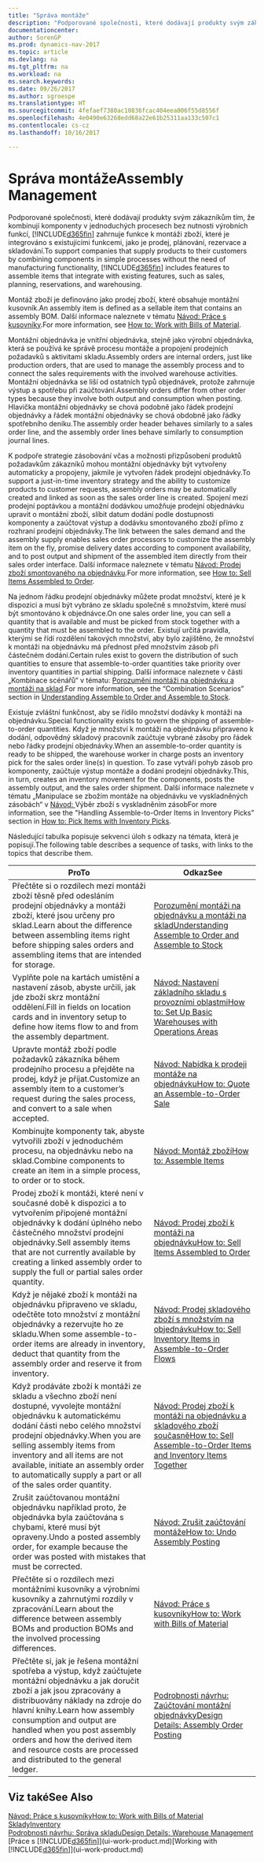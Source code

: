```yaml
---
title: "Správa montáže"
description: "Podporované společnosti, které dodávají produkty svým zákazníkům tím, že kombinují komponenty v jednoduchých procesech bez nutnosti výrobních funkcí, ale s funkcemi pro montáž zboží, které se integrují s existujícími funkcemi, jako je prodej, plánování, rezervace a skladování."
documentationcenter: 
author: SorenGP
ms.prod: dynamics-nav-2017
ms.topic: article
ms.devlang: na
ms.tgt_pltfrm: na
ms.workload: na
ms.search.keywords: 
ms.date: 09/26/2017
ms.author: sgroespe
ms.translationtype: HT
ms.sourcegitcommit: 4fefaef7380ac10836fcac404eea006f55d8556f
ms.openlocfilehash: 4e0490e63268edd68a22e61b25311aa133c507c1
ms.contentlocale: cs-cz
ms.lasthandoff: 10/16/2017

---
```

# <a name="assembly-management"></a><span data-ttu-id="ce73c-103">Správa montáže</span><span class="sxs-lookup"><span data-stu-id="ce73c-103">Assembly Management</span></span>
<span data-ttu-id="ce73c-104">Podporované společnosti, které dodávají produkty svým zákazníkům tím, že kombinují komponenty v jednoduchých procesech bez nutnosti výrobních funkcí, [!INCLUDE[d365fin](includes/d365fin_md.md)] zahrnuje funkce k montáži zboží, které je integrováno s existujícími funkcemi, jako je prodej, plánování, rezervace a skladování.</span><span class="sxs-lookup"><span data-stu-id="ce73c-104">To support companies that supply products to their customers by combining components in simple processes without the need of manufacturing functionality, [!INCLUDE[d365fin](includes/d365fin_md.md)] includes features to assemble items that integrate with existing features, such as sales, planning, reservations, and warehousing.</span></span>  

 <span data-ttu-id="ce73c-105">Montáž zboží je definováno jako prodej zboží, které obsahuje montážní kusovník.</span><span class="sxs-lookup"><span data-stu-id="ce73c-105">An assembly item is defined as a sellable item that contains an assembly BOM.</span></span> <span data-ttu-id="ce73c-106">Další informace naleznete v tématu [Návod: Práce s kusovníky](inventory-how-work-BOMs.md).</span><span class="sxs-lookup"><span data-stu-id="ce73c-106">For more information, see [How to: Work with Bills of Material](inventory-how-work-BOMs.md).</span></span>

 <span data-ttu-id="ce73c-107">Montážní objednávka je vnitřní objednávka, stejně jako výrobní objednávka, která se používá ke správě procesu montáže a propojení prodejních požadavků s aktivitami skladu.</span><span class="sxs-lookup"><span data-stu-id="ce73c-107">Assembly orders are internal orders, just like production orders, that are used to manage the assembly process and to connect the sales requirements with the involved warehouse activities.</span></span> <span data-ttu-id="ce73c-108">Montážní objednávka se liší od ostatních typů objednávek, protože zahrnuje výstup a spotřebu při zaúčtování.</span><span class="sxs-lookup"><span data-stu-id="ce73c-108">Assembly orders differ from other order types because they involve both output and consumption when posting.</span></span> <span data-ttu-id="ce73c-109">Hlavička montážní objednávky se chová podobně jako řádek prodejní objednávky a řádek montážní objednávky se chová obdobně jako řádky spotřebního deníku.</span><span class="sxs-lookup"><span data-stu-id="ce73c-109">The assembly order header behaves similarly to a sales order line, and the assembly order lines behave similarly to consumption journal lines.</span></span>  

 <span data-ttu-id="ce73c-110">K podpoře strategie zásobování včas a možnosti přizpůsobení produktů požadavkům zákazníků mohou montážní objednávky být vytvořeny automaticky a propojeny, jakmile je vytvořen řádek prodejní objednávky.</span><span class="sxs-lookup"><span data-stu-id="ce73c-110">To support a just-in-time inventory strategy and the ability to customize products to customer requests, assembly orders may be automatically created and linked as soon as the sales order line is created.</span></span> <span data-ttu-id="ce73c-111">Spojení mezi prodejní poptávkou a montážní dodávkou umožňuje prodejní objednávku upravit o  montážní zboží, slíbit datum dodání podle dostupnosti komponenty a zaúčtovat výstup a dodávku smontovaného zboží přímo z rozhraní prodejní objednávky.</span><span class="sxs-lookup"><span data-stu-id="ce73c-111">The link between the sales demand and the assembly supply enables sales order processors to customize the assembly item on the fly, promise delivery dates according to component availability, and to post output and shipment of the assembled item directly from their sales order interface.</span></span> <span data-ttu-id="ce73c-112">Další informace naleznete v tématu [Návod: Prodej zboží smontovaného na objednávku](assembly-how-to-sell-items-assembled-to-order.md).</span><span class="sxs-lookup"><span data-stu-id="ce73c-112">For more information, see [How to: Sell Items Assembled to Order](assembly-how-to-sell-items-assembled-to-order.md).</span></span>  

 <span data-ttu-id="ce73c-113">Na jednom řádku prodejní objednávky můžete prodat množství, které je k dispozici a musí být vybráno ze skladu společně s množstvím, které musí být smontováno k objednávce.</span><span class="sxs-lookup"><span data-stu-id="ce73c-113">On one sales order line, you can sell a quantity that is available and must be picked from stock together with a quantity that must be assembled to the order.</span></span> <span data-ttu-id="ce73c-114">Existují určitá pravidla, kterými se řídí rozdělení takových množství, aby bylo zajištěno, že množství k montáži na objednávku má přednost před množstvím zásob při částečném dodání.</span><span class="sxs-lookup"><span data-stu-id="ce73c-114">Certain rules exist to govern the distribution of such quantities to ensure that assemble-to-order quantities take priority over inventory quantities in partial shipping.</span></span> <span data-ttu-id="ce73c-115">Další informace naleznete v části „Kombinace scénářů“ v tématu: [Porozumění montáži na objednávku a montáži na sklad](assembly-assemble-to-order-or-assemble-to-stock.md).</span><span class="sxs-lookup"><span data-stu-id="ce73c-115">For more information, see the “Combination Scenarios” section in [Understanding Assemble to Order and Assemble to Stock](assembly-assemble-to-order-or-assemble-to-stock.md).</span></span>  

 <span data-ttu-id="ce73c-116">Existuje zvláštní funkčnost, aby se řídilo množství dodávky k montáži na objednávku.</span><span class="sxs-lookup"><span data-stu-id="ce73c-116">Special functionality exists to govern the shipping of assemble-to-order quantities.</span></span> <span data-ttu-id="ce73c-117">Když je množství k montáži na objednávku připraveno k dodání, odpovědný skladový pracovník zaúčtuje vybrané zásoby pro řádek nebo řádky prodejní objednávky.</span><span class="sxs-lookup"><span data-stu-id="ce73c-117">When an assemble-to-order quantity is ready to be shipped, the warehouse worker in charge posts an inventory pick for the sales order line(s) in question.</span></span> <span data-ttu-id="ce73c-118">To zase vytváří pohyb zásob pro komponenty, zaúčtuje výstup montáže a dodání prodejní objednávky.</span><span class="sxs-lookup"><span data-stu-id="ce73c-118">This, in turn, creates an inventory movement for the components, posts the assembly output, and the sales order shipment.</span></span> <span data-ttu-id="ce73c-119">Další informace naleznete v tématu „Manipulace se zbožím montáže na objednávku ve vyskladněných zásobách“ v [Návod: ](warehouse-how-to-pick-items-with-inventory-picks.md)Výběr zboží s vyskladněním zásob</span><span class="sxs-lookup"><span data-stu-id="ce73c-119">For more information, see the "Handling Assemble-to-Order Items in Inventory Picks” section in [How to: Pick Items with Inventory Picks](warehouse-how-to-pick-items-with-inventory-picks.md).</span></span>

<span data-ttu-id="ce73c-120">Následující tabulka popisuje sekvenci úloh s odkazy na témata, která je popisují.</span><span class="sxs-lookup"><span data-stu-id="ce73c-120">The following table describes a sequence of tasks, with links to the topics that describe them.</span></span>   

|<span data-ttu-id="ce73c-121">**Pro**</span><span class="sxs-lookup"><span data-stu-id="ce73c-121">**To**</span></span>|<span data-ttu-id="ce73c-122">**Odkaz**</span><span class="sxs-lookup"><span data-stu-id="ce73c-122">**See**</span></span>|  
|------------|-------------|  
|<span data-ttu-id="ce73c-123">Přečtěte si o rozdílech mezi montáži zboží těsně před odesláním prodejní objednávky a montáži zboží, které jsou určeny pro sklad.</span><span class="sxs-lookup"><span data-stu-id="ce73c-123">Learn about the difference between assembling items right before shipping sales orders and assembling items that are intended for storage.</span></span>|[<span data-ttu-id="ce73c-124">Porozumění montáži na objednávku a montáži na sklad</span><span class="sxs-lookup"><span data-stu-id="ce73c-124">Understanding Assemble to Order and Assemble to Stock</span></span>](assembly-assemble-to-order-or-assemble-to-stock.md)|
|<span data-ttu-id="ce73c-125">Vyplňte pole na kartách umístění a nastavení zásob, abyste určili, jak jde zboží skrz montážní oddělení.</span><span class="sxs-lookup"><span data-stu-id="ce73c-125">Fill in fields on location cards and in inventory setup to define how items flow to and from the assembly department.</span></span>|[<span data-ttu-id="ce73c-126">Návod: Nastavení základního skladu s provozními oblastmi</span><span class="sxs-lookup"><span data-stu-id="ce73c-126">How to: Set Up Basic Warehouses with Operations Areas</span></span>](warehouse-how-to-set-up-basic-warehouses-with-operations-areas.md)|
|<span data-ttu-id="ce73c-127">Upravte montáž zboží podle požadavků zákazníka během prodejního procesu a přejděte na prodej, když je přijat.</span><span class="sxs-lookup"><span data-stu-id="ce73c-127">Customize an assembly item to a customer’s request during the sales process, and convert to a sale when accepted.</span></span>|[<span data-ttu-id="ce73c-128">Návod: Nabídka k prodeji montáže na objednávku</span><span class="sxs-lookup"><span data-stu-id="ce73c-128">How to: Quote an Assemble-to-Order Sale</span></span>](assembly-how-to-quote-an-assemble-to-order-sale.md)|
|<span data-ttu-id="ce73c-129">Kombinujte komponenty tak, abyste vytvořili zboží v jednoduchém procesu, na objednávku nebo na sklad.</span><span class="sxs-lookup"><span data-stu-id="ce73c-129">Combine components to create an item in a simple process, to order or to stock.</span></span>|[<span data-ttu-id="ce73c-130">Návod: Montáž zboží</span><span class="sxs-lookup"><span data-stu-id="ce73c-130">How to: Assemble Items</span></span>](assembly-how-to-assemble-items.md)|  
|<span data-ttu-id="ce73c-131">Prodej zboží k montáži, které není v současné době k dispozici a to vytvořením připojené montážní objednávky k dodání úplného nebo částečného množství prodejní objednávky.</span><span class="sxs-lookup"><span data-stu-id="ce73c-131">Sell assembly items that are not currently available by creating a linked assembly order to supply the full or partial sales order quantity.</span></span>|[<span data-ttu-id="ce73c-132">Návod: Prodej zboží k montáži na objednávku</span><span class="sxs-lookup"><span data-stu-id="ce73c-132">How to: Sell Items Assembled to Order</span></span>](assembly-how-to-sell-items-assembled-to-order.md)|
|<span data-ttu-id="ce73c-133">Když je nějaké zboží k montáži na objednávku připraveno ve skladu, odečtěte toto množství z montážní objednávky a rezervujte ho ze skladu.</span><span class="sxs-lookup"><span data-stu-id="ce73c-133">When some assemble-to-order items are already in inventory, deduct that quantity from the assembly order and reserve it from inventory.</span></span>|[<span data-ttu-id="ce73c-134">Návod: Prodej skladového zboží s množstvím na objednávku</span><span class="sxs-lookup"><span data-stu-id="ce73c-134">How to: Sell Inventory Items in Assemble-to-Order Flows</span></span>](assembly-how-to-sell-inventory-items-in-assemble-to-order-flows.md)|  
|<span data-ttu-id="ce73c-135">Když prodáváte zboží k montáži ze skladu a všechno zboží není dostupné, vyvolejte montážní objednávku k automatickému dodání části nebo celého množství prodejní objednávky.</span><span class="sxs-lookup"><span data-stu-id="ce73c-135">When you are selling assembly items from inventory and all items are not available, initiate an assembly order to automatically supply a part or all of the sales order quantity.</span></span>|[<span data-ttu-id="ce73c-136">Návod: Prodej zboží k montáži na objednávku a skladového zboží současně</span><span class="sxs-lookup"><span data-stu-id="ce73c-136">How to: Sell Assemble-to-Order Items and Inventory Items Together</span></span>](assembly-how-to-sell-assemble-to-order-items-and-inventory-items-together.md)|
|<span data-ttu-id="ce73c-137">Zrušit zaúčtovanou montážní objednávku například proto, že objednávka byla zaúčtována s chybami, které musí být opraveny.</span><span class="sxs-lookup"><span data-stu-id="ce73c-137">Undo a posted assembly order, for example because the order was posted with mistakes that must be corrected.</span></span>|[<span data-ttu-id="ce73c-138">Návod: Zrušit zaúčtování montáže</span><span class="sxs-lookup"><span data-stu-id="ce73c-138">How to: Undo Assembly Posting</span></span>](assembly-how-to-undo-assembly-posting.md)|
|<span data-ttu-id="ce73c-139">Přečtěte si o rozdílech mezi montážními kusovníky a výrobními kusovníky a zahrnutými rozdíly v zpracování.</span><span class="sxs-lookup"><span data-stu-id="ce73c-139">Learn about the difference between assembly BOMs and production BOMs and the involved processing differences.</span></span>|[<span data-ttu-id="ce73c-140">Návod: Práce s kusovníky</span><span class="sxs-lookup"><span data-stu-id="ce73c-140">How to: Work with Bills of Material</span></span>](inventory-how-work-BOMs.md)|
|<span data-ttu-id="ce73c-141">Přečtěte si, jak je řešena montážní spotřeba a výstup, když zaúčtujete montážní objednávku a jak doručit zboží a jak jsou zpracovány a distribuovány náklady na zdroje do hlavní knihy.</span><span class="sxs-lookup"><span data-stu-id="ce73c-141">Learn how assembly consumption and output are handled when you post assembly orders and how the derived item and resource costs are processed and distributed to the general ledger.</span></span>|[<span data-ttu-id="ce73c-142">Podrobnosti návrhu: Zaúčtování montážní objednávky</span><span class="sxs-lookup"><span data-stu-id="ce73c-142">Design Details: Assembly Order Posting</span></span>](design-details-assembly-order-posting.md)|  

## <a name="see-also"></a><span data-ttu-id="ce73c-143">Viz také</span><span class="sxs-lookup"><span data-stu-id="ce73c-143">See Also</span></span>  
[<span data-ttu-id="ce73c-144">Návod: Práce s kusovníky</span><span class="sxs-lookup"><span data-stu-id="ce73c-144">How to: Work with Bills of Material</span></span>](inventory-how-work-BOMs.md)  
[<span data-ttu-id="ce73c-145">Sklady</span><span class="sxs-lookup"><span data-stu-id="ce73c-145">Inventory</span></span>](inventory-manage-inventory.md)  
[<span data-ttu-id="ce73c-146">Podrobnosti návrhu: Správa skladu</span><span class="sxs-lookup"><span data-stu-id="ce73c-146">Design Details: Warehouse Management</span></span>](design-details-warehouse-management.md)  
<span data-ttu-id="ce73c-147">[Práce s [!INCLUDE[d365fin](includes/d365fin_md.md)]](ui-work-product.md)</span><span class="sxs-lookup"><span data-stu-id="ce73c-147">[Working with [!INCLUDE[d365fin](includes/d365fin_md.md)]](ui-work-product.md)</span></span>

